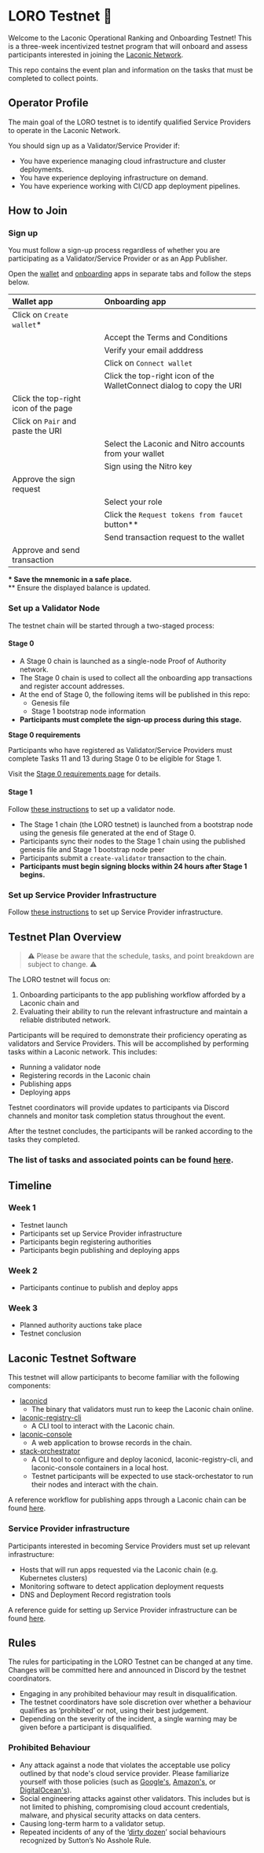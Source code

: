 # LORO Testnet 🦜

Welcome to the Laconic Operational Ranking and Onboarding Testnet! This is a three-week incentivized testnet program that will onboard and assess participants interested in joining the [Laconic Network](https://laconic.com/).

This repo contains the event plan and information on the tasks that must be completed to collect points.

## Operator Profile

The main goal of the LORO testnet is to identify qualified Service Providers to operate in the Laconic Network.

You should sign up as a Validator/Service Provider if:
* You have experience managing cloud infrastructure and cluster deployments.
* You have experience deploying infrastructure on demand.
* You have experience working with CI/CD app deployment pipelines.

## How to Join

### Sign up

You must follow a sign-up process regardless of whether you are participating as a Validator/Service Provider or as an App Publisher.

Open the [wallet](https://wallet.laconic.com/) and [onboarding](https://loro-signup.laconic.com/) apps in separate tabs and follow the steps below.

| Wallet app |  Onboarding app  |
|:----|:----|
| Click on `Create wallet`* | |
|   | Accept the Terms and Conditions  |
|   | Verify your email adddress |
|    | Click on `Connect wallet` |
|    | Click the top-right icon of the WalletConnect dialog to copy the URI |
|  Click the top-right icon of the page |   |
|  Click on `Pair` and paste the URI |  |
|  | Select the Laconic and Nitro accounts from your wallet |
|  | Sign using the Nitro key  |
| Approve the sign request | |
| | Select your role |  
|  | Click the `Request tokens from faucet` button** |
| | Send transaction request to the wallet |
| Approve and send transaction | |

**\* Save the mnemonic in a safe place.**  
\** Ensure the displayed balance is updated.

### Set up a Validator Node

The testnet chain will be started through a two-staged process:

#### Stage 0

* A Stage 0 chain is launched as a single-node Proof of Authority network.
* The Stage 0 chain is used to collect all the onboarding app transactions and register account addresses.
* At the end of Stage 0, the following items will be published in this repo:
  * Genesis file
  * Stage 1 bootstrap node information
* **Participants must complete the sign-up process during this stage.**

**Stage 0 requirements**

Participants who have registered as Validator/Service Providers must complete Tasks 11 and 13 during Stage 0 to be eligible for Stage 1.

Visit the [Stage 0 requirements page](/docs/stage-0-requirements.md) for details.

#### Stage 1

Follow [these instructions](/docs/validator-setup.md) to set up a validator node.

* The Stage 1 chain (the LORO testnet) is launched from a bootstrap node using the genesis file generated at the end of Stage 0.
* Participants sync their nodes to the Stage 1 chain using the published genesis file and Stage 1 bootstrap node peer
* Participants submit a `create-validator` transaction to the chain.
* **Participants must begin signing blocks within 24 hours after Stage 1 begins.**

### Set up Service Provider Infrastructure

Follow [these instructions](/docs/service-provider-setup.md) to set up Service Provider infrastructure.

## Testnet Plan Overview
> ⚠️ Please be aware that the schedule, tasks, and point breakdown are subject to change. ⚠️

The LORO testnet will focus on:
1. Onboarding participants to the app publishing workflow afforded by a Laconic chain and 
2. Evaluating their ability to run the relevant infrastructure and maintain a reliable distributed network.

Participants will be required to demonstrate their proficiency operating as validators and Service Providers. This will be accomplished by performing tasks within a Laconic network. This includes:
* Running a validator node
* Registering records in the Laconic chain
* Publishing apps
* Deploying apps

Testnet coordinators will provide updates to participants via Discord channels and monitor task completion status throughout the event.

After the testnet concludes, the participants will be ranked according to the tasks they completed.

### The list of tasks and associated points can be found [here](/docs/tasks.md).

## Timeline

### Week 1
* Testnet launch
* Participants set up Service Provider infrastructure
* Participants begin registering authorities
* Participants begin publishing and deploying apps

### Week 2
* Participants continue to publish and deploy apps

### Week 3
* Planned authority auctions take place
* Testnet conclusion

## Laconic Testnet Software

This testnet will allow participants to become familiar with the following components:
* [laconicd](https://git.vdb.to/cerc-io/laconicd)
  * The binary that validators must run to keep the Laconic chain online.
* [laconic-registry-cli](https://git.vdb.to/cerc-io/laconic-registry-cli)
  * A CLI tool to interact with the Laconic chain.
* [laconic-console](https://git.vdb.to/cerc-io/laconic-console)
  * A web application to browse records in the chain.
* [stack-orchestrator](https://git.vdb.to/cerc-io/stack-orchestrator)
  * A CLI tool to configure and deploy laconicd, laconic-registry-cli, and laconic-console containers in a local host.
  * Testnet participants will be expected to use stack-orchestator to run their nodes and interact with the chain.

A reference workflow for publishing apps through a Laconic chain can be found [here](/docs/publishing-webapps.md).

### Service Provider infrastructure

Participants interested in becoming Service Providers must set up relevant infrastructure:
* Hosts that will run apps requested via the Laconic chain (e.g. Kubernetes clusters)
* Monitoring software to detect application deployment requests
* DNS and Deployment Record registration tools

A reference guide for setting up Service Provider infrastructure can be found [here](/docs/service-provider-setup.md).

## Rules

The rules for participating in the LORO Testnet can be changed at any time. Changes will be committed here and announced in Discord by the testnet coordinators.

* Engaging in any prohibited behaviour may result in disqualification.
* The testnet coordinators have sole discretion over whether a behaviour qualifies as ‘prohibited’ or not, using their best judgement.
* Depending on the severity of the incident, a single warning may be given before a participant is disqualified.

### Prohibited Behaviour

* Any attack against a node that violates the acceptable use policy outlined by that node's cloud service provider. Please familiarize yourself with those policies (such as [Google's](https://cloud.google.com/terms/aup), [Amazon's](https://aws.amazon.com/aup/), or [DigitalOcean's](https://www.digitalocean.com/legal/acceptable-use-policy)).
* Social engineering attacks against other validators. This includes but is not limited to phishing, compromising cloud account credentials, malware, and physical security attacks on data centers.
* Causing long-term harm to a validator setup.
* Repeated incidents of any of the ‘[dirty dozen](https://en.wikipedia.org/wiki/The_No_Asshole_Rule#Recognition)’ social behaviours recognized by Sutton’s No Asshole Rule.
